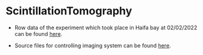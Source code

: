 # ScintillationTomography

* Row data of the experiment which took place in Haifa bay at 02/02/2022 can be found [here](https://technionmail-my.sharepoint.com/:f:/g/personal/nir_shaul_campus_technion_ac_il/Es8jWbhu7rRKvRgNbqAYpJsBp1JFUH3kf99gHPz8mP8Y3Q?e=7hwrca).

* Source files for controlling imaging system can be found [here](/src).

